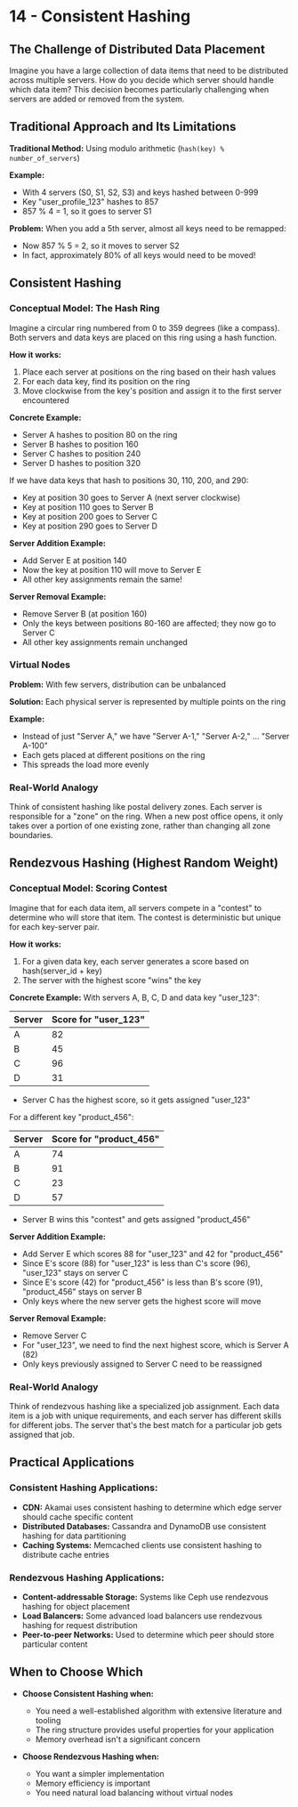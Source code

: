 # 14 - Consistent Hashing

## The Challenge of Distributed Data Placement

Imagine you have a large collection of data items that need to be distributed across multiple servers. How do you decide which server should handle which data item? This decision becomes particularly challenging when servers are added or removed from the system.

## Traditional Approach and Its Limitations

**Traditional Method:** Using modulo arithmetic (`hash(key) % number_of_servers`)

**Example:**

- With 4 servers (S0, S1, S2, S3) and keys hashed between 0-999
- Key "user_profile_123" hashes to 857
- 857 % 4 = 1, so it goes to server S1

**Problem:**
When you add a 5th server, almost all keys need to be remapped:

- Now 857 % 5 = 2, so it moves to server S2
- In fact, approximately 80% of all keys would need to be moved!

## Consistent Hashing

### Conceptual Model: The Hash Ring

Imagine a circular ring numbered from 0 to 359 degrees (like a compass). Both servers and data keys are placed on this ring using a hash function.

**How it works:**

1. Place each server at positions on the ring based on their hash values
2. For each data key, find its position on the ring
3. Move clockwise from the key's position and assign it to the first server encountered

**Concrete Example:**

- Server A hashes to position 80 on the ring
- Server B hashes to position 160
- Server C hashes to position 240
- Server D hashes to position 320

If we have data keys that hash to positions 30, 110, 200, and 290:

- Key at position 30 goes to Server A (next server clockwise)
- Key at position 110 goes to Server B
- Key at position 200 goes to Server C
- Key at position 290 goes to Server D

**Server Addition Example:**

- Add Server E at position 140
- Now the key at position 110 will move to Server E
- All other key assignments remain the same!

**Server Removal Example:**

- Remove Server B (at position 160)
- Only the keys between positions 80-160 are affected; they now go to Server C
- All other key assignments remain unchanged

### Virtual Nodes

**Problem:** With few servers, distribution can be unbalanced

**Solution:** Each physical server is represented by multiple points on the ring

**Example:**

- Instead of just "Server A," we have "Server A-1," "Server A-2," ... "Server A-100"
- Each gets placed at different positions on the ring
- This spreads the load more evenly

### Real-World Analogy

Think of consistent hashing like postal delivery zones. Each server is responsible for a "zone" on the ring. When a new post office opens, it only takes over a portion of one existing zone, rather than changing all zone boundaries.

## Rendezvous Hashing (Highest Random Weight)

### Conceptual Model: Scoring Contest

Imagine that for each data item, all servers compete in a "contest" to determine who will store that item. The contest is deterministic but unique for each key-server pair.

**How it works:**

1. For a given data key, each server generates a score based on hash(server_id + key)
2. The server with the highest score "wins" the key

**Concrete Example:**
With servers A, B, C, D and data key "user_123":

| Server | Score for "user_123" |
| ------ | -------------------- |
| A      | 82                   |
| B      | 45                   |
| C      | 96                   |
| D      | 31                   |

- Server C has the highest score, so it gets assigned "user_123"

For a different key "product_456":

| Server | Score for "product_456" |
| ------ | ----------------------- |
| A      | 74                      |
| B      | 91                      |
| C      | 23                      |
| D      | 57                      |

- Server B wins this "contest" and gets assigned "product_456"

**Server Addition Example:**

- Add Server E which scores 88 for "user_123" and 42 for "product_456"
- Since E's score (88) for "user_123" is less than C's score (96), "user_123" stays on server C
- Since E's score (42) for "product_456" is less than B's score (91), "product_456" stays on server B
- Only keys where the new server gets the highest score will move

**Server Removal Example:**

- Remove Server C
- For "user_123", we need to find the next highest score, which is Server A (82)
- Only keys previously assigned to Server C need to be reassigned

### Real-World Analogy

Think of rendezvous hashing like a specialized job assignment. Each data item is a job with unique requirements, and each server has different skills for different jobs. The server that's the best match for a particular job gets assigned that job.

## Practical Applications

### Consistent Hashing Applications:

- **CDN:** Akamai uses consistent hashing to determine which edge server should cache specific content
- **Distributed Databases:** Cassandra and DynamoDB use consistent hashing for data partitioning
- **Caching Systems:** Memcached clients use consistent hashing to distribute cache entries

### Rendezvous Hashing Applications:

- **Content-addressable Storage:** Systems like Ceph use rendezvous hashing for object placement
- **Load Balancers:** Some advanced load balancers use rendezvous hashing for request distribution
- **Peer-to-peer Networks:** Used to determine which peer should store particular content

## When to Choose Which

- **Choose Consistent Hashing when:**

  - You need a well-established algorithm with extensive literature and tooling
  - The ring structure provides useful properties for your application
  - Memory overhead isn't a significant concern

- **Choose Rendezvous Hashing when:**
  - You want a simpler implementation
  - Memory efficiency is important
  - You need natural load balancing without virtual nodes
